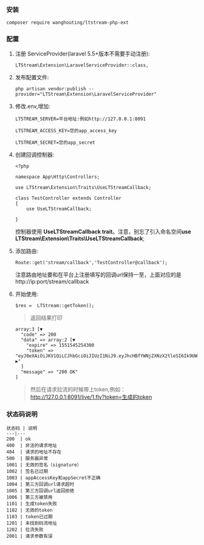 ### 安装

```
composer require wanghouting/ltstream-php-ext
```
### 配置

1. 注册 ServiceProvider(laravel 5.5+版本不需要手动注册):
     ```
    LTStream\Extension\LaravelServiceProvider::class,
     ```     
 
2. 发布配置文件:
 
    ```
    php artisan vendor:publish --provider="LTStream\Extension\LaravelServiceProvider" 
    ```   

3. 修改.env,增加:
    ```
    LTSTREAM_SERVER=平台地址:例如http://127.0.0.1:8091
    
    LTSTREAM_ACCESS_KEY=您的app_access_key
    
    LTSTREAM_SECRET=您的app_secret
    ```
4. 创建回调控制器:

    ```
    <?php

    namespace App\Http\Controllers;
    
    use LTStream\Extension\Traits\UseLTStreamCallback;
    
    class TestController extends Controller
    {
        use UseLTStreamCallback;
    
    }
    ```
    控制器使用 **UseLTStreamCallback trait**。注意，别忘了引入命名空间**use LTStream\Extension\Traits\UseLTStreamCallback**;
    
5. 添加路由:
    ```
    Route::get('stream/callback','TestController@callback');
    ```
    注意路由地址要和在平台上注册填写的回调url保持一至，上面对应的是http://ip:port/stream/callback

6. 开始使用:

    ```
    $res =  LTStream::getToken();
    ```
    
    > 返回结果打印
    
    ```
    array:3 [▼
      "code" => 200
      "data" => array:2 [▼
        "expire" => 1551545254300
        "token" => "eyJ0eXAiOiJKV1QiLCJhbGciOiJIUzI1NiJ9.eyJhcHBfYWNjZXNzX2tleSI6Ik9UWTM4ZGluc3hDSE1SVzEiLCJleHBpcmUiOjE1NTE1NDUyNTQzMDAsIm5hbWUiOiJ0ZXN0In0=.Nv26d314tS/A/GYFxBkPuL ▶"
      ]
      "message" => "200 OK"
    ]
    ```
    
    > 然后在请求拉流的时候带上token,例如：http://127.0.0.1:8091/live/1.flv?token=生成的token


### 状态码说明

    状态码 | 说明
    ---|---
    200  | ok
    400  | 非法的请求地址
    404  | 请求的地址不存在
    500  | 服务器异常
    1001 | 无效的签名（signature）
    1002 | 签名已过期 
    1003 | appAccessKey和appSecret不正确
    1004 | 第三方回调url请求超时
    1005 | 第三方回调url返回拒绝
    1006 | 第三方被禁用
    1101 | 生成token失败
    1102 | 无效的token
    1103 | token已过期
    1201 | 未找到码流地址
    1202 | 拉流失败
    2001 | 请求参数有误







